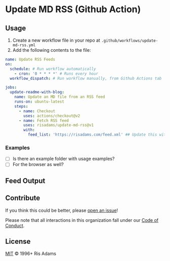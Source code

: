 # Update MD RSS (Github Action)

<!-- [![GitHub Actions status | risadams/update-md-rss]( -->

## Usage

1. Create a new workflow file in your repo at `.github/workflows/update-md-rss.yml`
2. Add the following contents to the file:

```yaml
name: Update RSS Feeds
on:
  schedule: # Run workflow automatically
    - cron: '0 * * * *' # Runs every hour
  workflow_dispatch: # Run workflow manually, from Github Actions tab

jobs:
  update-readme-with-blog:
    name: Update an MD file from an RSS feed
    runs-on: ubuntu-latest
    steps:
      - name: Checkout
        uses: actions/checkout@v2
      - name: Fetch RSS feed
        uses: risadams/update-md-rss@v1
        with:
          feed_list: 'https://risadams.com/feed.xml' ## Update this with your feed URL
```

### Examples

- [ ] Is there an example folder with usage examples?
- [ ] For the browser as well?

## Feed Output

<!--REPLACE_BLOG_START-->
<!--REPLACE_BLOG_END-->

## Contribute

If you think this could be better, please [open an issue](https://github.com/risadams/update-md-rss/issues/new)!

Please note that all interactions in this organization fall under our [Code of Conduct](CODE_OF_CONDUCT.md).

## License

[MIT](LICENSE) © 1996+ Ris Adams
